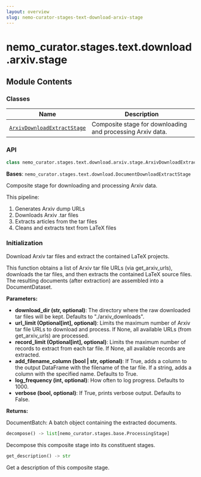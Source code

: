 ```yaml
---
layout: overview
slug: nemo-curator-stages-text-download-arxiv-stage
---
```


# nemo_curator.stages.text.download.arxiv.stage



## Module Contents

### Classes

| Name | Description |
|------|-------------|
| [`ArxivDownloadExtractStage`](#nemo_curatorstagestextdownloadarxivstagearxivdownloadextractstage) | Composite stage for downloading and processing Arxiv data. |

### API

```python
class nemo_curator.stages.text.download.arxiv.stage.ArxivDownloadExtractStage(download_dir: str = './arxiv_downloads', url_limit: int | None = None, record_limit: int | None = None, add_filename_column: bool | str = True, log_frequency: int = 1000, verbose: bool = False)
```

**Bases**: `nemo_curator.stages.text.download.DocumentDownloadExtractStage`

Composite stage for downloading and processing Arxiv data.

This pipeline:
1. Generates Arxiv dump URLs
2. Downloads Arxiv .tar files
3. Extracts articles from the tar files
4. Cleans and extracts text from LaTeX files

### Initialization

Download Arxiv tar files and extract the contained LaTeX projects.

This function obtains a list of Arxiv tar file URLs (via get_arxiv_urls), downloads the tar files,
and then extracts the contained LaTeX source files. The resulting documents (after extraction) are
assembled into a DocumentDataset.

**Parameters:**

- **download_dir (str, optional)**: 
  The directory where the raw downloaded tar files will be kept. Defaults to "./arxiv_downloads".
- **url_limit (Optional[int], optional)**: 
  Limits the maximum number of Arxiv tar file URLs to download and process.
  If None, all available URLs (from get_arxiv_urls) are processed.
- **record_limit (Optional[int], optional)**: 
  Limits the maximum number of records to extract from each tar file.
  If None, all available records are extracted.
- **add_filename_column (bool | str, optional)**: 
  If True, adds a column to the output DataFrame with the filename of the tar file.
  If a string, adds a column with the specified name. Defaults to True.
- **log_frequency (int, optional)**: 
  How often to log progress. Defaults to 1000.
- **verbose (bool, optional)**: 
  If True, prints verbose output. Defaults to False.

**Returns:**

DocumentBatch:
A batch object containing the extracted documents.


```python
decompose() -> list[nemo_curator.stages.base.ProcessingStage]
```

Decompose this composite stage into its constituent stages.


```python
get_description() -> str
```

Get a description of this composite stage.

